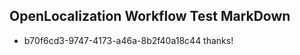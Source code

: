 ## OpenLocalization Workflow Test MarkDown
* b70f6cd3-9747-4173-a46a-8b2f40a18c44 thanks!

<!--HONumber=Jul16_HO4-->


